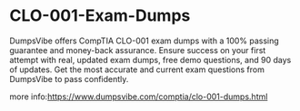 # CLO-001-Exam-Dumps
DumpsVibe offers CompTIA CLO-001 exam dumps with a 100% passing guarantee and money-back assurance. Ensure success on your first attempt with real, updated exam dumps, free demo questions, and 90 days of updates. Get the most accurate and current exam questions from DumpsVibe to pass confidently.

more info:https://www.dumpsvibe.com/comptia/clo-001-dumps.html
